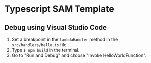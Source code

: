 # Typescript SAM Template

## Debug using Visual Studio Code
1. Set a breakpoint in the `lambdaHandler` method in the `src/handlers/hello.ts` file.
2. Type `$ npm build` in the terminal.
2. Go to "Run and Debug" and choose "Invoke HelloWorldFunction".